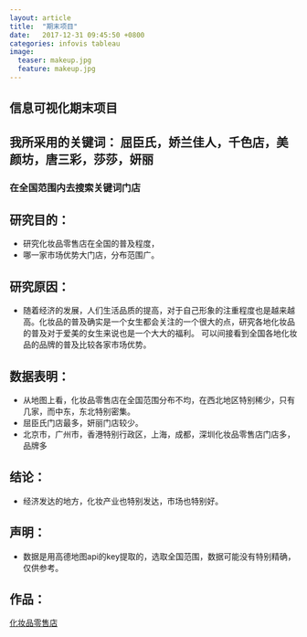 ```yaml
---
layout: article
title:  "期末项目"
date:   2017-12-31 09:45:50 +0800
categories: infovis tableau
image:
  teaser: makeup.jpg
  feature: makeup.jpg
---
```


## 信息可视化期末项目

## 我所采用的关键词： 屈臣氏，娇兰佳人，千色店，美颜坊，唐三彩，莎莎，妍丽
### 在全国范围内去搜索关键词门店

## 研究目的：
- 研究化妆品零售店在全国的普及程度，
- 哪一家市场优势大门店，分布范围广。


## 研究原因：
- 随着经济的发展，人们生活品质的提高，对于自己形象的注重程度也是越来越高。化妆品的普及确实是一个女生都会关注的一个很大的点，研究各地化妆品的普及对于爱美的女生来说也是一个大大的福利。
可以间接看到全国各地化妆品的品牌的普及比较各家市场优势。
## 数据表明：
- 从地图上看，化妆品零售店在全国范围分布不均，在西北地区特别稀少，只有几家，而中东，东北特别密集。
- 屈臣氏门店最多，妍丽门店较少。
- 北京市，广州市，香港特别行政区，上海，成都，深圳化妆品零售店门店多，品牌多

## 结论：
- 经济发达的地方，化妆产业也特别发达，市场也特别好。

## 声明：
- 数据是用高德地图api的key提取的，选取全国范围，数据可能没有特别精确，仅供参考。

## 作品：
<a href="https://public.tableau.com/views/_17206/1_1?:embed=y&:display_count=yes&publish=yes" target="_blank">化妆品零售店</a>

